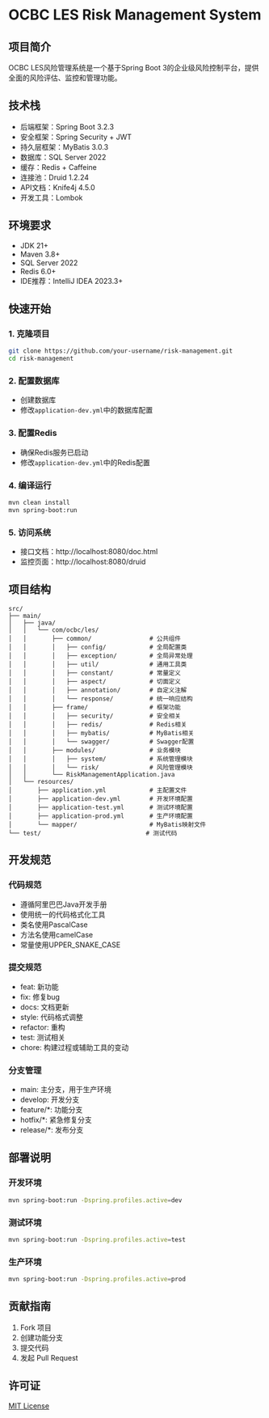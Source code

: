 # OCBC LES Risk Management System

## 项目简介
OCBC LES风险管理系统是一个基于Spring Boot 3的企业级风险控制平台，提供全面的风险评估、监控和管理功能。

## 技术栈
- 后端框架：Spring Boot 3.2.3
- 安全框架：Spring Security + JWT
- 持久层框架：MyBatis 3.0.3
- 数据库：SQL Server 2022
- 缓存：Redis + Caffeine
- 连接池：Druid 1.2.24
- API文档：Knife4j 4.5.0
- 开发工具：Lombok

## 环境要求
- JDK 21+
- Maven 3.8+
- SQL Server 2022
- Redis 6.0+
- IDE推荐：IntelliJ IDEA 2023.3+

## 快速开始

### 1. 克隆项目
```bash
git clone https://github.com/your-username/risk-management.git
cd risk-management
```

### 2. 配置数据库
- 创建数据库
- 修改`application-dev.yml`中的数据库配置

### 3. 配置Redis
- 确保Redis服务已启动
- 修改`application-dev.yml`中的Redis配置

### 4. 编译运行
```bash
mvn clean install
mvn spring-boot:run
```

### 5. 访问系统
- 接口文档：http://localhost:8080/doc.html
- 监控页面：http://localhost:8080/druid

## 项目结构
```
src/
├── main/
│   ├── java/
│   │   └── com/ocbc/les/
│   │       ├── common/                # 公共组件
│   │       │   ├── config/            # 全局配置类
│   │       │   ├── exception/         # 全局异常处理
│   │       │   ├── util/              # 通用工具类
│   │       │   ├── constant/          # 常量定义
│   │       │   ├── aspect/            # 切面定义
│   │       │   ├── annotation/        # 自定义注解
│   │       │   └── response/          # 统一响应结构
│   │       ├── frame/                 # 框架功能
│   │       │   ├── security/          # 安全相关
│   │       │   ├── redis/             # Redis相关
│   │       │   ├── mybatis/           # MyBatis相关
│   │       │   └── swagger/           # Swagger配置
│   │       ├── modules/               # 业务模块
│   │       │   ├── system/            # 系统管理模块
│   │       │   └── risk/              # 风险管理模块
│   │       └── RiskManagementApplication.java
│   └── resources/
│       ├── application.yml            # 主配置文件
│       ├── application-dev.yml        # 开发环境配置
│       ├── application-test.yml       # 测试环境配置
│       ├── application-prod.yml       # 生产环境配置
│       └── mapper/                    # MyBatis映射文件
└── test/                             # 测试代码
```

## 开发规范

### 代码规范
- 遵循阿里巴巴Java开发手册
- 使用统一的代码格式化工具
- 类名使用PascalCase
- 方法名使用camelCase
- 常量使用UPPER_SNAKE_CASE

### 提交规范
- feat: 新功能
- fix: 修复bug
- docs: 文档更新
- style: 代码格式调整
- refactor: 重构
- test: 测试相关
- chore: 构建过程或辅助工具的变动

### 分支管理
- main: 主分支，用于生产环境
- develop: 开发分支
- feature/*: 功能分支
- hotfix/*: 紧急修复分支
- release/*: 发布分支

## 部署说明

### 开发环境
```bash
mvn spring-boot:run -Dspring.profiles.active=dev
```

### 测试环境
```bash
mvn spring-boot:run -Dspring.profiles.active=test
```

### 生产环境
```bash
mvn spring-boot:run -Dspring.profiles.active=prod
```

## 贡献指南
1. Fork 项目
2. 创建功能分支
3. 提交代码
4. 发起 Pull Request

## 许可证
[MIT License](LICENSE) 
